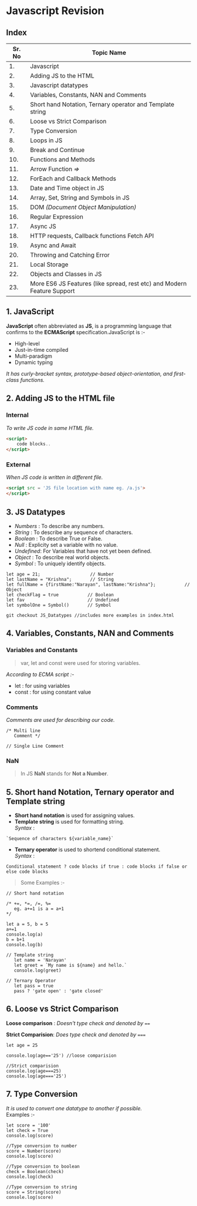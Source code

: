 # Javascript Revision

##           Index                               ##
|**Sr. No**| **Topic Name**|
|---|       ---            | 
|1. | Javascript                      |
|2. | Adding JS to the HTML                       |
|3. | Javascript datatypes                        |
|4. | Variables, Constants, NAN and Comments      |
|5. | Short hand Notation, Ternary operator and Template string | 
|6. | Loose vs Strict Comparison|
|7. | Type Conversion |
|8. | Loops in JS |
|9. | Break and Continue |
|10.| Functions and Methods |
|11.| Arrow Function *=>* |
|12.| ForEach and Callback Methods |
|13.| Date and Time object in JS |
|14.| Array, Set, String and Symbols in JS |
|15.| DOM *(Document Object Manipulation)*|
|16.| Regular Expression |
|17.| Async JS |
|18.| HTTP requests, Callback functions Fetch API|
|19.| Async and Await |
|20.| Throwing and Catching Error |
|21.| Local Storage|
|22.| Objects and Classes in JS |
|23.| More ES6 JS Features (like spread, rest etc) and Modern Feature Support | 

## 1. JavaScript

**JavaScript** often abbreviated as **JS**, is a programming language that confirms to the **ECMAScript** specification.JavaScript is :-

- High-level
- Just-in-time compiled
- Multi-paradigm
- Dynamic typing
   
_It has curly-bracket syntax, prototype-based object-orientation, and first-class functions._

## 2. Adding JS to the HTML file

### Internal

_To write JS code in same HTML file._

```HTML
<script>
    code blocks..
</script>
```

### External

_When JS code is written in different file._

```HTML
<script src = 'JS file location with name eg. /a.js'>
</script>
```

## 3. JS Datatypes

- *Numbers* : To describe any numbers.
- *String*  : To describe any sequence of characters.
- *Boolean* : To describe True or False.
- *Null*    : Explicity set a variable with no value.
- *Undefined*: For Variables that have not yet been defined.
- *Object*   : To describe real world objects.
- *Symbol*   : To uniquely identify objects.

```JS
let age = 21;                   // Number
let lastName = "Krishna";       // String
let fullName = {firstName:"Narayan", lastName:"Krishna"};           // Object
let checkFlag = true           // Boolean
let fav                        // Undefined
let symbolOne = Symbol()       // Symbol
```
`git checkout JS_Datatypes //includes more examples in index.html`

## 4. Variables, Constants, NAN and Comments

### Variables and Constants

> var, let and const were used for storing variables.

_According to ECMA script :-_
- let   : for using variables
- const : for using constant value

### Comments

_Comments are used for describing our code._

```JS
/* Multi line 
   Comment */

// Single Line Comment
```
### NaN

>In JS **NaN** stands for **Not a Number**.

## 5. Short hand Notation, Ternary operator and Template string

- **Short hand notation** is used for assigning values.
- **Template string** is used for formatting string.
<br>_Syntax_ : 

```JS
`Sequence of characters ${variable_name}`
```
- **Ternary operator** is used to shortend conditional statement.
<br>_Syntax_ : 

```JS
Conditional statement ? code blocks if true : code blocks if false or else code blocks   
```
>Some Examples :-
```JS
// Short hand notation

/* +=, *=, /=, %= 
   eg. a+=1 is a = a+1
*/

let a = 5, b = 5
a+=1
console.log(a)
b = b+1
console.log(b)

// Template string
   let name = 'Narayan'
   let greet = `My name is ${name} and hello.`
   console.log(greet)

// Ternary Operator
   let pass = true
   pass ? 'gate open' : 'gate closed'
```

## 6.  Loose vs Strict Comparison

**Loose comparison** : _Doesn't type check and denoted by `==`_

**Strict Comparision**: _Does type check and denoted by `===`_

```JS
let age = 25

console.log(age=='25') //loose comparision

//Strict comparision
console.log(age===25) 
console.log(age==='25')
```
## 7. Type Conversion

_It is used to convert one datatype to another if possible._
<br>Examples :-

```JS
let score = '100'
let check = True
console.log(score)

//Type conversion to number
score = Number(score)
console.log(score)

//Type conversion to boolean
check = Boolean(check)
console.log(check)

//Type conversion to string
score = String(score)
console.log(score)
```